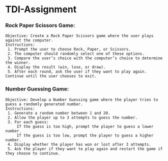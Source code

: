 ﻿# TDI-Assignment
###  Rock Paper Scissors Game:
    Objective: Create a Rock Paper Scissors game where the user plays against the computer.
    Instructions:
     1. Prompt the user to choose Rock, Paper, or Scissors.
     2. The computer should randomly select one of these options.
     3. Compare the user’s choice with the computer’s choice to determine the winner.
     4. Display the result (win, lose, or draw).
     5. After each round, ask the user if they want to play again. Continue until the user chooses to exit.


### Number Guessing Game:
    Objective: Develop a Number Guessing game where the player tries to guess a randomly generated number.
    Instructions:
     1. Generate a random number between 1 and 20.
     2. Allow the player up to 3 attempts to guess the number.
     3. For each guess:
         If the guess is too high, prompt the player to guess a lower number.
         If the guess is too low, prompt the player to guess a higher number.
     4. Display whether the player has won or lost after 3 attempts.
     5. Ask the player if they want to play again and restart the game if they choose to continue.
